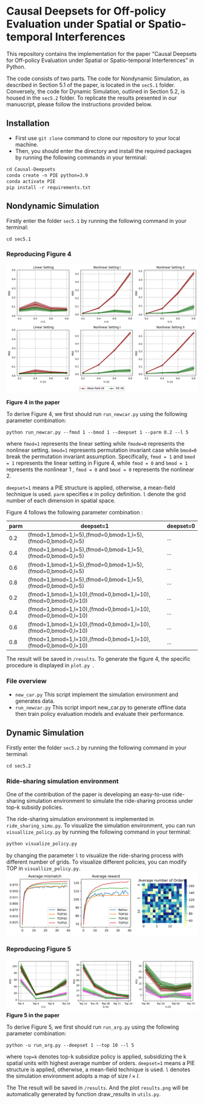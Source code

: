 # Causal Deepsets for Off-policy Evaluation under Spatial or Spatio-temporal Interferences

This repository contains the implementation for the paper "Causal Deepsets for Off-policy Evaluation under Spatial or Spatio-temporal Interferences" in Python.

The code consists of two parts. The code for Nondynamic Simulation, as described in Section 5.1 of the paper, is located in the `sec5.1` folder. Conversely, the code for Dynamic Simulation, outlined in Section 5.2, is housed in the `sec5.2` folder. To replicate the results presented in our manuscript, please follow the instructions provided below.

## Installation

* First use `git clone` command to clone our repository to your local machine.
* Then, you should enter the directory and install the required packages by running the following commands in your terminal:

```
cd Causal-Deepsets
conda create -n PIE python=3.9
conda activate PIE
pip install -r requirements.txt
```

## Nondynamic Simulation

Firstly enter the folder `sec5.1` by running the following command in your terminal:

```
cd sec5.1
```

### Reproducing Figure 4
![visual](/image/fig4.png)

**Figure 4 in the paper**

To derive Figure 4, we first should run `run_newcar.py` using the following parameter combination:

```
python run_newcar.py --fmod 1 --bmod 1 --deepset 1 --parm 0.2 --l 5
```

where `fmod=1` represents the linear setting while `fmode=0` represents the nonlinear setting. `bmod=1` represents permutation invariant case while `bmod=0` break the permutation invariant assumption. Specifically, `fmod = 1` and `bmod = 1` represents the linear setting in Figure 4, while `fmod = 0` and `bmod = 1` represents the nonlinear 1 , `fmod = 0` and `bmod = 0` represents the nonlinear 2.

`deepset=1` means a PIE structure is applied, otherwise, a mean-field technique is used. `parm` specifies $\kappa$ in policy definition. `l` denote the grid number of each dimension in spatial space.

Figure 4 follows the following parameter combination :

| parm | deepset=1                                                      | deepset=0 |
| ---- | -------------------------------------------------------------- | --------- |
| 0.2  | (fmod=1,bmod=1,l=5),(fmod=0,bmod=1,l=5),(fmod=0,bmod=0,l=5)    | ...       |
| 0.4  | (fmod=1,bmod=1,l=5),(fmod=0,bmod=1,l=5),(fmod=0,bmod=0,l=5)    | ...       |
| 0.6  | (fmod=1,bmod=1,l=5),(fmod=0,bmod=1,l=5),(fmod=0,bmod=0,l=5)    | ...       |
| 0.8  | (fmod=1,bmod=1,l=5),(fmod=0,bmod=1,l=5),(fmod=0,bmod=0,l=5)    | ...       |
| 0.2  | (fmod=1,bmod=1,l=10),(fmod=0,bmod=1,l=10),(fmod=0,bmod=0,l=10) | ...       |
| 0.4  | (fmod=1,bmod=1,l=10),(fmod=0,bmod=1,l=10),(fmod=0,bmod=0,l=10) | ...       |
| 0.6  | (fmod=1,bmod=1,l=10),(fmod=0,bmod=1,l=10),(fmod=0,bmod=0,l=10) | ...       |
| 0.8  | (fmod=1,bmod=1,l=10),(fmod=0,bmod=1,l=10),(fmod=0,bmod=0,l=10) | ...       |

The result will be saved in `/results`. To generate the figure 4, the specific procedure is displayed in `plot.py `.

### File overview

* `new_car.py` This script implement the simulation environment and generates data.
* `run_newcar.py` This script import new_car.py to generate offline data then train policy evaluation models and evaluate their performance.

## Dynamic Simulation

Firstly enter the folder `sec5.2` by running the following command in your terminal:

```
cd sec5.2
```

### Ride-sharing simulation environment

One of the contribution of the paper is developing an easy-to-use ride-sharing simulation environment to simulate the ride-sharing process under top-k subsidy policies.

The ride-sharing simulation environment is implemented in `ride_sharing_simu.py`. To visualize the simulation environment, you can run `visuallize_policy.py` by running the following command in your terminal:

```bash
python visualize_policy.py
```

by changing the parameter `l` to visualize the ride-sharing process with different number of grids. To visualize different policies, you can modify TOP in `visuallize_policy.py`.
![visual](/image/policy.png)


### Reproducing Figure 5
![visual](/image/fig5.png)
**Figure 5 in the paper**

To derive Figure 5, we first should run `run_arg.py` using the following parameter combination:

```
python -u run_arg.py --deepset 1 --top 10 --l 5
```

where `top=k` denotes top-k subsidize policy is applied, subsidizing the k spatial units with highest average number of orders. `deepset=1` means a PIE structure is applied, otherwise, a mean-field technique is used. `l` denotes the simulation environment adopts a map of size $l × l$.

The 
The result will be saved in `/results`. And the plot `results.png` will be automatically generated by function draw_results in `utils.py`.
